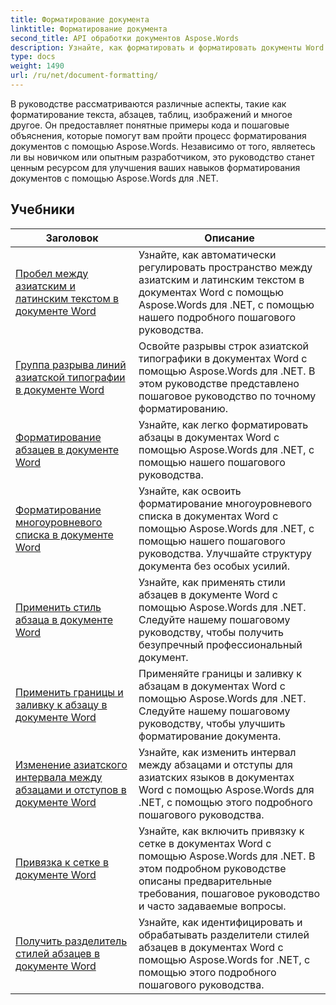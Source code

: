 ```yaml
---
title: Форматирование документа
linktitle: Форматирование документа
second_title: API обработки документов Aspose.Words
description: Узнайте, как форматировать и форматировать документы Word с помощью Aspose.Words для .NET. Учебные пособия познакомят вас с различными методами верстки, стилями, нумерацией, абзацами, шрифтами и многим другим.
type: docs
weight: 1490
url: /ru/net/document-formatting/
---
```


В руководстве рассматриваются различные аспекты, такие как форматирование текста, абзацев, таблиц, изображений и многое другое. Он предоставляет понятные примеры кода и пошаговые объяснения, которые помогут вам пройти процесс форматирования документов с помощью Aspose.Words. Независимо от того, являетесь ли вы новичком или опытным разработчиком, это руководство станет ценным ресурсом для улучшения ваших навыков форматирования документов с помощью Aspose.Words для .NET.

 ## Учебники
| Заголовок | Описание |
| --- | --- |
| [Пробел между азиатским и латинским текстом в документе Word](./space-between-asian-and-latin-text/) | Узнайте, как автоматически регулировать пространство между азиатским и латинским текстом в документах Word с помощью Aspose.Words для .NET, с помощью нашего подробного пошагового руководства. |
| [Группа разрыва линий азиатской типографии в документе Word](./asian-typography-line-break-group/) | Освойте разрывы строк азиатской типографики в документах Word с помощью Aspose.Words для .NET. В этом руководстве представлено пошаговое руководство по точному форматированию. |
| [Форматирование абзацев в документе Word](./paragraph-formatting/) | Узнайте, как легко форматировать абзацы в документах Word с помощью Aspose.Words для .NET, с помощью нашего пошагового руководства. |
| [Форматирование многоуровневого списка в документе Word](./multilevel-list-formatting/) | Узнайте, как освоить форматирование многоуровневого списка в документах Word с помощью Aspose.Words для .NET, с помощью нашего пошагового руководства. Улучшайте структуру документа без особых усилий. |
| [Применить стиль абзаца в документе Word](./apply-paragraph-style/) | Узнайте, как применять стили абзацев в документе Word с помощью Aspose.Words для .NET. Следуйте нашему пошаговому руководству, чтобы получить безупречный профессиональный документ. |
| [Применить границы и заливку к абзацу в документе Word](./apply-borders-and-shading-to-paragraph/) | Применяйте границы и заливку к абзацам в документах Word с помощью Aspose.Words для .NET. Следуйте нашему пошаговому руководству, чтобы улучшить форматирование документа. |
| [Изменение азиатского интервала между абзацами и отступов в документе Word](./change-asian-paragraph-spacing-and-indents/) | Узнайте, как изменить интервал между абзацами и отступы для азиатских языков в документах Word с помощью Aspose.Words для .NET, с помощью этого подробного пошагового руководства. |
| [Привязка к сетке в документе Word](./snap-to-grid/) | Узнайте, как включить привязку к сетке в документах Word с помощью Aspose.Words для .NET. В этом подробном руководстве описаны предварительные требования, пошаговое руководство и часто задаваемые вопросы. |
| [Получить разделитель стилей абзацев в документе Word](./get-paragraph-style-separator/) | Узнайте, как идентифицировать и обрабатывать разделители стилей абзацев в документах Word с помощью Aspose.Words for .NET, с помощью этого подробного пошагового руководства. |